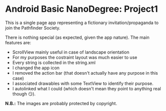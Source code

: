 # Android Basic NanoDegree: Project1
This is a single page app representing a fictionary invitation/propaganda to join the Pathfinder Society. 

There is nothing special (as expected, given the app nature). 
The main features are:
* ScrollView mainly useful in case of landscape orientation
* For my purposes the costraint layout was much easier to use
* Every string is collected in the string.xml
* I changed the app icon
* I removed the action bar (that doesn't actually have any purpose in this case)
* I associated drawables with some TextView to identify their purpose. 
* I autolinked what I could (which doesn't mean they point to anything real though :smirk:).



**N.B.:** The images are probably protected by copyright.  
